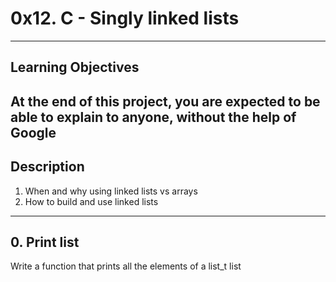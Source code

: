 # **0x12. C - Singly linked lists**
---
## **Learning Objectives**
At the end of this project, you are expected to be able to explain to anyone, without the help of Google
---
## **Description**
1. When and why using linked lists vs arrays
2. How to build and use linked lists
---
## **0. Print list**
Write a function that prints all the elements of a list_t list
